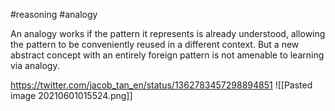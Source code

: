 
#reasoning #analogy

An analogy works if the pattern it represents is already understood, allowing the pattern to be conveniently reused in a different context. But a new abstract concept with an entirely foreign pattern is not amenable to learning via analogy.

https://twitter.com/jacob_tan_en/status/1362783457298894851
![[Pasted image 20210601015524.png]]